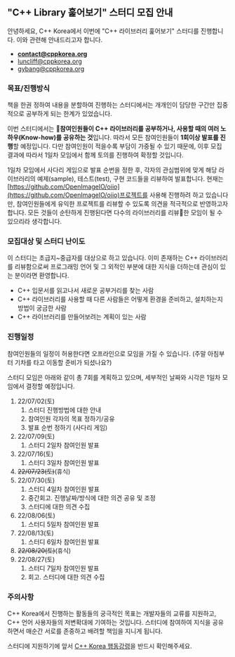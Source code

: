 
## "C++ Library 훑어보기" 스터디 모집 안내

안녕하세요, C++ Korea에서 이번에 "C++ 라이브러리 훑어보기" 스터디를 진행합니다. 이와 관련해 안내드리고자 합니다.

* **[contact@cppkorea.org](mailto:contact@cppkorea.org)**
* [luncliff@cppkorea.org](mailto:luncliff@cppkorea.org)
* [gybang@cppkorea.org](mailto:gybang@cppkorea.org)

### 목표/진행방식

책을 한권 정하여 내용을 분할하여 진행하는 스터디에서는 개개인이 담당한 구간만 집중적으로 공부하게 되는 한계가 있었습니다.

이번 스터디에서는 **참여인원들이 C++ 라이브러리를 공부하거나, 사용할 때의 여러 노하우(Know-how)를 공유하는 것**입니다.
따라서 모든 참여인원들이 **1회이상 발표를 진행**할 예정입니다.
다만 참여인원이 적을수록 부담이 가중될 수 있기 때문에, 이후 모집 결과에 따라서 1일차 모임에서 함께 토의를 진행하여 확정할 것입니다.

1일차 모임에서 사다리 게임으로 발표 순번을 정한 후,
각자의 관심범위에 맞게 해당 라이브러리의 예제(sample), 테스트(test), 구현 코드들을 리뷰하여 발표합니다.
현재는 [https://github.com/OpenImageIO/oiio](https://github.com/OpenImageIO/oiio)프로젝트를 사용해 진행하려 하고 있습니다만, 참여인원들에게 유익한 프로젝트를 리뷰할 수 있도록 의견을 적극적으로 반영하고자 합니다.
모든 것들이 순탄하게 진행된다면 다수의 라이브러리를 리뷰한 모임이 될 수 있으리라 생각합니다.

### 모집대상 및 스터디 난이도

이 스터디는 초급지~중급자를 대상으로 하고 있습니다.
이미 존재하는 C++ 라이브러리를 리뷰함으로써 프로그래밍 언어 및 그 외적인 부분에 대한 지식을 더하는데 관심이 있는 분이라면 환영합니다.

* C++ 입문서를 읽고나서 새로운 공부거리를 찾는 사람
* C++ 라이브러리를 사용할 때 다른 사람들은 어떻게 환경을 준비하고, 설치하는지 방법이 궁금한 사람
* C++ 라이브러리를 만들어보려는 계획이 있는 사람

### 진행일정

참여인원들의 일정이 허용한다면 오프라인으로 모임을 가질 수 있습니다.
(주말 아침부터 기차를 타고 이동할 준비가 되셨나요?)

스터디 모임은 아래와 같이 총 7회를 계획하고 있으며, 세부적인 날짜와 시각은 1일차 모임에서 결정할 예정입니다.

1. 22/07/02(토)
    1. 스터디 진행방법에 대한 안내
    2. 참여인원 각자의 목표 정하기/공유
    3. 발표 순번 정하기 (사다리 게임)
2. 22/07/09(토)
    1. 스터디 2일차 참여인원 발표
3. 22/07/16(토)
    1. 스터디 3일차 참여인원 발표
4. ~~22/07/23(토)~~(휴식)
5. 22/07/30(토)
    1. 스터디 4일차 참여인원 발표
    2. 중간회고. 진행날짜/방식에 대한 의견 공유 및 조정
    3. 스터디에 대한 의견 수집
6. 22/08/06(토)
    1. 스터디 5일차 참여인원 발표
7. 22/08/13(토)
    1. 스터디 6일차 참여인원 발표
8. ~~22/08/20(토)~~(휴식)
9. 22/08/27(토)
    1. 스터디 7일차 참여인원 발표
    2. 회고. 스터디에 대한 의견 수집

### 주의사항

C++ Korea에서 진행하는 활동들의 궁극적인 목표는 개발자들의 교류를 지원하고, C++ 언어 사용자들의 저변확대에 기여하는 것입니다.
스터디에 참여하여 지식을 공유하면서 매순간 서로를 존중하고 배려할 책임을 지니게 됩니다.

스터디에 지원하기에 앞서 [C++ Korea 행동강령](https://github.com/cppkorea/codeofconduct)을 반드시 확인해주세요.

